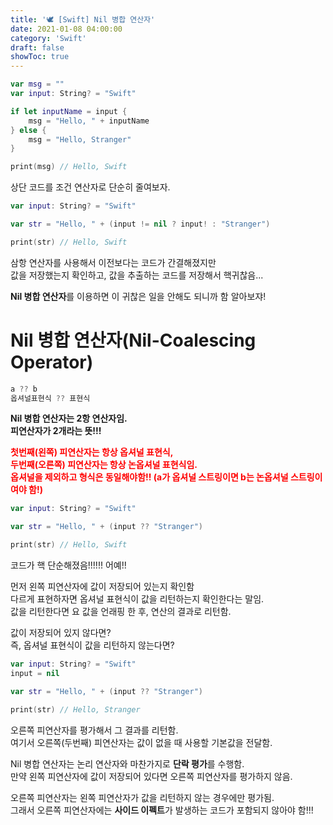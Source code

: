 ```yaml
---
title: '🕊 [Swift] Nil 병합 연산자'
date: 2021-01-08 04:00:00
category: 'Swift'
draft: false
showToc: true
---
```


```swift
var msg = ""
var input: String? = "Swift"

if let inputName = input {
    msg = "Hello, " + inputName
} else {
    msg = "Hello, Stranger"
}

print(msg) // Hello, Swift
```

상단 코드를 조건 연산자로 단순히 줄여보자.

```swift
var input: String? = "Swift"

var str = "Hello, " + (input != nil ? input! : "Stranger")

print(str) // Hello, Swift
```

삼항 연산자를 사용해서 이전보다는 코드가 간결해졌지만  
값을 저장했는지 확인하고, 값을 추출하는 코드를 저장해서 핵귀찮음...

**Nil 병합 연산자**를 이용하면
이 귀찮은 일을 안해도 되니까 함 알아보쟈!

# Nil 병합 연산자(Nil-Coalescing Operator)

```swift
a ?? b
옵셔널표현식 ?? 표현식
```

**Nil 병합 연산자는 2항 연산자임.  
피연산자가 2개라는 뜻!!!**

<span style="color: red;">**첫번째(왼쪽) 피연산자는 항상 옵셔널 표현식,  
두번째(오른쪽) 피연산자는 항상 논옵셔널 표현식임.  
옵셔널을 제외하고 형식은 동일해야함!! (a가 옵셔널 스트링이면 b는 논옵셔널 스트링이여야 함!)**</span>

```swift
var input: String? = "Swift"

var str = "Hello, " + (input ?? "Stranger")

print(str) // Hello, Swift
```

코드가 핵 단순해졌음!!!!!! 어예!!

먼저 왼쪽 피연산자에 값이 저장되어 있는지 확인함  
다르게 표현하자면 옵셔널 표현식이 값을 리턴하는지 확인한다는 말임.  
값을 리턴한다면 요 값을 언래핑 한 후, 연산의 결과로 리턴함.

값이 저장되어 있지 않다면?  
즉, 옵셔널 표현식이 값을 리턴하지 않는다면?

```swift
var input: String? = "Swift"
input = nil

var str = "Hello, " + (input ?? "Stranger")

print(str) // Hello, Stranger
```

오른쪽 피연산자를 평가해서 그 결과를 리턴함.  
여기서 오른쪽(두번째) 피연산자는 값이 없을 때 사용할 기본값을 전달함.

Nil 병합 연산자는 논리 연산자와 마찬가지로 **단락 평가**를 수행함.  
만약 왼쪽 피연산자에 값이 저장되어 있다면 오른쪽 피연산자를 평가하지 않음.

오른쪽 피연산자는 왼쪽 피연산자가 값을 리턴하지 않는 경우에만 평가됨.  
그래서 오른쪽 피연산자에는 **사이드 이펙트**가 발생하는 코드가 포함되지 않아야 함!!!
